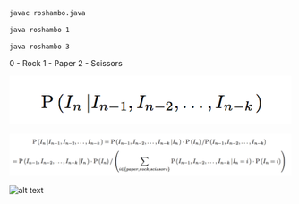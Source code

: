 ```
javac roshambo.java
```
```
java roshambo 1
```
```
java roshambo 3
```

0 - Rock
1 - Paper
2 - Scissors

![alt text](https://github.com/wesleytian/roshambo-god/blob/master/images/pic1.png "Logo Title Text 1")

![alt text](https://github.com/wesleytian/roshambo-god/blob/master/images/pic2.png "Logo Title Text 1")

![alt text](roshambo-god/images/pic1.png "Logo Title Text 1")
